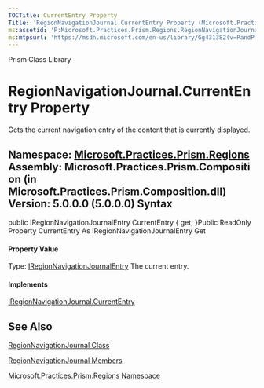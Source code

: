 ```yaml
---
TOCTitle: CurrentEntry Property
Title: 'RegionNavigationJournal.CurrentEntry Property (Microsoft.Practices.Prism.Regions)'
ms:assetid: 'P:Microsoft.Practices.Prism.Regions.RegionNavigationJournal.CurrentEntry'
ms:mtpsurl: 'https://msdn.microsoft.com/en-us/library/Gg431382(v=PandP.50)'
---
```


Prism Class Library

RegionNavigationJournal.CurrentEntry Property
=================================================

Gets the current navigation entry of the content that is currently displayed.

**Namespace:** [Microsoft.Practices.Prism.Regions](https://msdn.microsoft.com/n:microsoft.practices.prism.regions)
**Assembly:** Microsoft.Practices.Prism.Composition (in Microsoft.Practices.Prism.Composition.dll) Version: 5.0.0.0 (5.0.0.0)
Syntax
------

<span id="syntaxToggle"></span>public IRegionNavigationJournalEntry CurrentEntry { get; }Public ReadOnly Property CurrentEntry As IRegionNavigationJournalEntry Get
#### Property Value

Type: [IRegionNavigationJournalEntry](https://msdn.microsoft.com/t:microsoft.practices.prism.regions.iregionnavigationjournalentry)
The current entry.
#### Implements

[IRegionNavigationJournal.CurrentEntry](https://msdn.microsoft.com/p:microsoft.practices.prism.regions.iregionnavigationjournal.currententry)

See Also
--------

<span id="seeAlsoToggle"></span>
[RegionNavigationJournal Class](https://msdn.microsoft.com/t:microsoft.practices.prism.regions.regionnavigationjournal)

[RegionNavigationJournal Members](https://msdn.microsoft.com/allmembers.t:microsoft.practices.prism.regions.regionnavigationjournal)

[Microsoft.Practices.Prism.Regions Namespace](https://msdn.microsoft.com/n:microsoft.practices.prism.regions)
